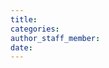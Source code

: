 ```yaml
---
title:
categories:
author_staff_member:
date:
---
```


<!-- 

Hey, this is the default post, you can write whatever post you want to add to the website in markdown, and submit the PR.

You should include a title and a category, which will appear as a tag, so that people can find posts more like the ones you've written.

You can include your name or alias is the staff member section. 

The date should be formatted as year-month-day, for example 2016-07-20. 

The title of the file should be formatted as date first, and then the title in lowercase, for example 2016-07-20 my thoughts on bitcoin.

Happy writing!

-->